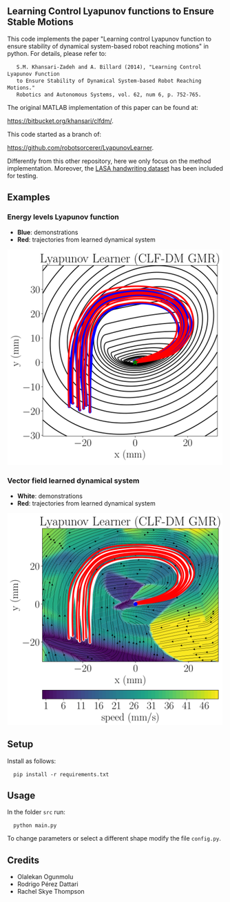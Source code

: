 ## Learning Control Lyapunov functions to Ensure Stable Motions

This code implements the paper "Learning control Lyapunov function to ensure stability of dynamical system-based robot reaching motions" in python. For details, please refer to:
```
   S.M. Khansari-Zadeh and A. Billard (2014), "Learning Control Lyapunov Function
   to Ensure Stability of Dynamical System-based Robot Reaching Motions."
   Robotics and Autonomous Systems, vol. 62, num 6, p. 752-765.
```

The original MATLAB implementation of this paper can be found at:

https://bitbucket.org/khansari/clfdm/.

This code started as a branch of:

https://github.com/robotsorcerer/LyapunovLearner.

Differently from this other repository, here we only focus on the method implementation. Moreover, the [LASA handwriting dataset](https://bitbucket.org/khansari/lasahandwritingdataset/src/master/) has been included for testing.

## Examples
### Energy levels Lyapunov function
- **Blue**: demonstrations
- **Red**: trajectories from learned dynamical system

<img src="/src/images/example_energy_levels.png" width="500" />

### Vector field learned dynamical system
- **White**: demonstrations
- **Red**: trajectories from learned dynamical system

<img src="/src/images/example_vector_field.png" width="500" />

## Setup
Install as follows:
```
  pip install -r requirements.txt
```

## Usage
In the folder `src` run:
```
  python main.py
```

To change parameters or select a different shape modify the file `config.py`. 

## Credits
- Olalekan Ogunmolu
- Rodrigo Pérez Dattari
- Rachel Skye Thompson
